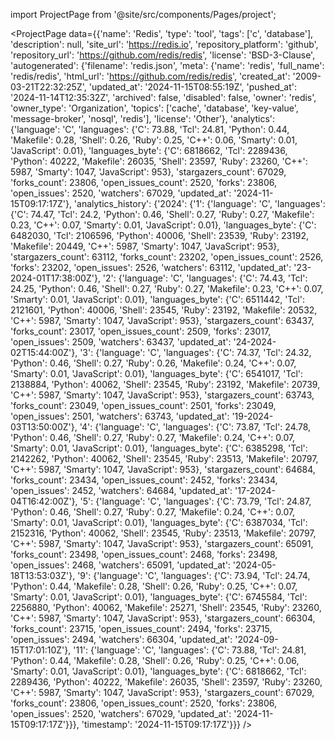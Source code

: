 
import ProjectPage from '@site/src/components/Pages/project';

<ProjectPage
    data={{'name': 'Redis', 'type': 'tool', 'tags': ['c', 'database'], 'description': null, 'site_url': 'https://redis.io', 'repository_platform': 'github', 'repository_url': 'https://github.com/redis/redis', 'license': 'BSD-3-Clause', 'autogenerated': {'filename': 'redis.json', 'meta': {'name': 'redis', 'full_name': 'redis/redis', 'html_url': 'https://github.com/redis/redis', 'created_at': '2009-03-21T22:32:25Z', 'updated_at': '2024-11-15T08:55:19Z', 'pushed_at': '2024-11-14T12:35:32Z', 'archived': false, 'disabled': false, 'owner': 'redis', 'owner_type': 'Organization', 'topics': ['cache', 'database', 'key-value', 'message-broker', 'nosql', 'redis'], 'license': 'Other'}, 'analytics': {'language': 'C', 'languages': {'C': 73.88, 'Tcl': 24.81, 'Python': 0.44, 'Makefile': 0.28, 'Shell': 0.26, 'Ruby': 0.25, 'C++': 0.06, 'Smarty': 0.01, 'JavaScript': 0.01}, 'languages_byte': {'C': 6818662, 'Tcl': 2289436, 'Python': 40222, 'Makefile': 26035, 'Shell': 23597, 'Ruby': 23260, 'C++': 5987, 'Smarty': 1047, 'JavaScript': 953}, 'stargazers_count': 67029, 'forks_count': 23806, 'open_issues_count': 2520, 'forks': 23806, 'open_issues': 2520, 'watchers': 67029, 'updated_at': '2024-11-15T09:17:17Z'}, 'analytics_history': {'2024': {'1': {'language': 'C', 'languages': {'C': 74.47, 'Tcl': 24.2, 'Python': 0.46, 'Shell': 0.27, 'Ruby': 0.27, 'Makefile': 0.23, 'C++': 0.07, 'Smarty': 0.01, 'JavaScript': 0.01}, 'languages_byte': {'C': 6482030, 'Tcl': 2106596, 'Python': 40006, 'Shell': 23539, 'Ruby': 23192, 'Makefile': 20449, 'C++': 5987, 'Smarty': 1047, 'JavaScript': 953}, 'stargazers_count': 63112, 'forks_count': 23202, 'open_issues_count': 2526, 'forks': 23202, 'open_issues': 2526, 'watchers': 63112, 'updated_at': '23-2024-01T17:38:00Z'}, '2': {'language': 'C', 'languages': {'C': 74.43, 'Tcl': 24.25, 'Python': 0.46, 'Shell': 0.27, 'Ruby': 0.27, 'Makefile': 0.23, 'C++': 0.07, 'Smarty': 0.01, 'JavaScript': 0.01}, 'languages_byte': {'C': 6511442, 'Tcl': 2121601, 'Python': 40006, 'Shell': 23545, 'Ruby': 23192, 'Makefile': 20532, 'C++': 5987, 'Smarty': 1047, 'JavaScript': 953}, 'stargazers_count': 63437, 'forks_count': 23017, 'open_issues_count': 2509, 'forks': 23017, 'open_issues': 2509, 'watchers': 63437, 'updated_at': '24-2024-02T15:44:00Z'}, '3': {'language': 'C', 'languages': {'C': 74.37, 'Tcl': 24.32, 'Python': 0.46, 'Shell': 0.27, 'Ruby': 0.26, 'Makefile': 0.24, 'C++': 0.07, 'Smarty': 0.01, 'JavaScript': 0.01}, 'languages_byte': {'C': 6541017, 'Tcl': 2138884, 'Python': 40062, 'Shell': 23545, 'Ruby': 23192, 'Makefile': 20739, 'C++': 5987, 'Smarty': 1047, 'JavaScript': 953}, 'stargazers_count': 63743, 'forks_count': 23049, 'open_issues_count': 2501, 'forks': 23049, 'open_issues': 2501, 'watchers': 63743, 'updated_at': '19-2024-03T13:50:00Z'}, '4': {'language': 'C', 'languages': {'C': 73.87, 'Tcl': 24.78, 'Python': 0.46, 'Shell': 0.27, 'Ruby': 0.27, 'Makefile': 0.24, 'C++': 0.07, 'Smarty': 0.01, 'JavaScript': 0.01}, 'languages_byte': {'C': 6385298, 'Tcl': 2142262, 'Python': 40062, 'Shell': 23545, 'Ruby': 23513, 'Makefile': 20797, 'C++': 5987, 'Smarty': 1047, 'JavaScript': 953}, 'stargazers_count': 64684, 'forks_count': 23434, 'open_issues_count': 2452, 'forks': 23434, 'open_issues': 2452, 'watchers': 64684, 'updated_at': '17-2024-04T16:42:00Z'}, '5': {'language': 'C', 'languages': {'C': 73.79, 'Tcl': 24.87, 'Python': 0.46, 'Shell': 0.27, 'Ruby': 0.27, 'Makefile': 0.24, 'C++': 0.07, 'Smarty': 0.01, 'JavaScript': 0.01}, 'languages_byte': {'C': 6387034, 'Tcl': 2152316, 'Python': 40062, 'Shell': 23545, 'Ruby': 23513, 'Makefile': 20797, 'C++': 5987, 'Smarty': 1047, 'JavaScript': 953}, 'stargazers_count': 65091, 'forks_count': 23498, 'open_issues_count': 2468, 'forks': 23498, 'open_issues': 2468, 'watchers': 65091, 'updated_at': '2024-05-18T13:53:03Z'}, '9': {'language': 'C', 'languages': {'C': 73.94, 'Tcl': 24.74, 'Python': 0.44, 'Makefile': 0.28, 'Shell': 0.26, 'Ruby': 0.25, 'C++': 0.07, 'Smarty': 0.01, 'JavaScript': 0.01}, 'languages_byte': {'C': 6745584, 'Tcl': 2256880, 'Python': 40062, 'Makefile': 25271, 'Shell': 23545, 'Ruby': 23260, 'C++': 5987, 'Smarty': 1047, 'JavaScript': 953}, 'stargazers_count': 66304, 'forks_count': 23715, 'open_issues_count': 2494, 'forks': 23715, 'open_issues': 2494, 'watchers': 66304, 'updated_at': '2024-09-15T17:01:10Z'}, '11': {'language': 'C', 'languages': {'C': 73.88, 'Tcl': 24.81, 'Python': 0.44, 'Makefile': 0.28, 'Shell': 0.26, 'Ruby': 0.25, 'C++': 0.06, 'Smarty': 0.01, 'JavaScript': 0.01}, 'languages_byte': {'C': 6818662, 'Tcl': 2289436, 'Python': 40222, 'Makefile': 26035, 'Shell': 23597, 'Ruby': 23260, 'C++': 5987, 'Smarty': 1047, 'JavaScript': 953}, 'stargazers_count': 67029, 'forks_count': 23806, 'open_issues_count': 2520, 'forks': 23806, 'open_issues': 2520, 'watchers': 67029, 'updated_at': '2024-11-15T09:17:17Z'}}}, 'timestamp': '2024-11-15T09:17:17Z'}}}
/>
